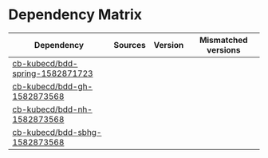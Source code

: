 # Dependency Matrix

Dependency | Sources | Version | Mismatched versions
---------- | ------- | ------- | -------------------
[cb-kubecd/bdd-spring-1582871723](https://github.com/cb-kubecd/bdd-spring-1582871723.git) |  | []() | 
[cb-kubecd/bdd-gh-1582873568](https://github.com/cb-kubecd/bdd-gh-1582873568.git) |  | []() | 
[cb-kubecd/bdd-nh-1582873568](https://github.com/cb-kubecd/bdd-nh-1582873568.git) |  | []() | 
[cb-kubecd/bdd-sbhg-1582873568](https://github.com/cb-kubecd/bdd-sbhg-1582873568.git) |  | []() | 
